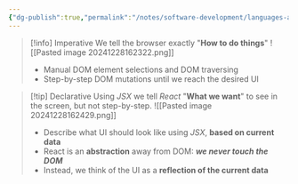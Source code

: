 ```yaml
---
{"dg-publish":true,"permalink":"/notes/software-development/languages-and-frameworks/web-development/front-end/react-js/001-react-fundamentals/003-jsx/002-imperative-vs-declarative/","tags":["programming","ReactJS","javascript","jsx"],"created":"2025-07-13T15:24:50.943+08:00"}
---
```



> [!info] Imperative
> We tell the browser exactly "__How to do things__"
> ![[Pasted image 20241228162322.png]]
> - Manual DOM element selections and DOM traversing
> - Step-by-step DOM mutations until we reach the desired UI

> [!tip] Declarative
> Using _JSX_ we tell _React_ "__What we want__" to see in the screen, but not step-by-step.
> ![[Pasted image 20241228162429.png]]
> - Describe what UI should look like using _JSX_, __based on current data__
> - React is an __abstraction__ away from DOM: ___we never touch the DOM___
> - Instead, we think of the UI as a __reflection of the current data__

